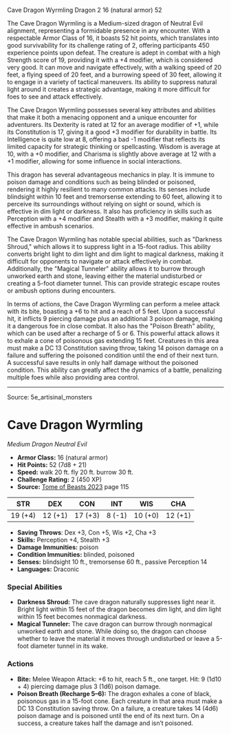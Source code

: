 <MonsterName/>Cave Dragon Wyrmling</MonsterName>
<CreatureType/>Dragon</CreatureType>
<CR/>2</CR>
<AC/>16 (natural armor)</AC>
<HP/>52</HP>
<summary>The Cave Dragon Wyrmling is a Medium-sized dragon of Neutral Evil alignment, representing a formidable presence in any encounter. With a respectable Armor Class of 16, it boasts 52 hit points, which translates into good survivability for its challenge rating of 2, offering participants 450 experience points upon defeat. The creature is adept in combat with a high Strength score of 19, providing it with a +4 modifier, which is considered very good. It can move and navigate effectively, with a walking speed of 20 feet, a flying speed of 20 feet, and a burrowing speed of 30 feet, allowing it to engage in a variety of tactical maneuvers. Its ability to suppress natural light around it creates a strategic advantage, making it more difficult for foes to see and attack effectively.</summary>

<detail>

The Cave Dragon Wyrmling possesses several key attributes and abilities that make it both a menacing opponent and a unique encounter for adventurers. Its Dexterity is rated at 12 for an average modifier of +1, while its Constitution is 17, giving it a good +3 modifier for durability in battle. Its Intelligence is quite low at 8, offering a bad -1 modifier that reflects its limited capacity for strategic thinking or spellcasting. Wisdom is average at 10, with a +0 modifier, and Charisma is slightly above average at 12 with a +1 modifier, allowing for some influence in social interactions.

This dragon has several advantageous mechanics in play. It is immune to poison damage and conditions such as being blinded or poisoned, rendering it highly resilient to many common attacks. Its senses include blindsight within 10 feet and tremorsense extending to 60 feet, allowing it to perceive its surroundings without relying on sight or sound, which is effective in dim light or darkness. It also has proficiency in skills such as Perception with a +4 modifier and Stealth with a +3 modifier, making it quite effective in ambush scenarios.

The Cave Dragon Wyrmling has notable special abilities, such as "Darkness Shroud," which allows it to suppress light in a 15-foot radius. This ability converts bright light to dim light and dim light to magical darkness, making it difficult for opponents to navigate or attack effectively in combat. Additionally, the "Magical Tunneler" ability allows it to burrow through unworked earth and stone, leaving either the material undisturbed or creating a 5-foot diameter tunnel. This can provide strategic escape routes or ambush options during encounters.

In terms of actions, the Cave Dragon Wyrmling can perform a melee attack with its bite, boasting a +6 to hit and a reach of 5 feet. Upon a successful hit, it inflicts 9 piercing damage plus an additional 3 poison damage, making it a dangerous foe in close combat. It also has the "Poison Breath" ability, which can be used after a recharge of 5 or 6. This powerful attack allows it to exhale a cone of poisonous gas extending 15 feet. Creatures in this area must make a DC 13 Constitution saving throw, taking 14 poison damage on a failure and suffering the poisoned condition until the end of their next turn. A successful save results in only half damage without the poisoned condition. This ability can greatly affect the dynamics of a battle, penalizing multiple foes while also providing area control.</detail>



---

Source: 5e_artisinal_monsters

# Cave Dragon Wyrmling

*Medium* *Dragon* *Neutral Evil*

- **Armor Class:** 16 (natural armor)
- **Hit Points:** 52 (7d8 + 21)
- **Speed:** walk 20 ft. fly 20 ft. burrow 30 ft.
- **Challenge Rating:** 2 (450 XP)
- **Source:** [Tome of Beasts 2023](https://koboldpress.com/kpstore/product/tome-of-beasts-1-2023-edition/) page 115

| STR | DEX | CON | INT | WIS | CHA |
| --- | --- | --- | --- | --- | --- |
| 19 (+4) | 12 (+1) | 17 (+3) | 8 (-1) | 10 (+0) | 12 (+1) |

- **Saving Throws**: Dex +3, Con +5, Wis +2, Cha +3
- **Skills:** Perception +4, Stealth +3
- **Damage Immunities:** poison
- **Condition Immunities:** blinded, poisoned
- **Senses:** blindsight 10 ft., tremorsense 60 ft., passive Perception 14
- **Languages:** Draconic

### Special Abilities

- **Darkness Shroud:** The cave dragon naturally suppresses light near it. Bright light within 15 feet of the dragon becomes dim light, and dim light within 15 feet becomes nonmagical darkness.
- **Magical Tunneler:** The cave dragon can burrow through nonmagical unworked earth and stone. While doing so, the dragon can choose whether to leave the material it moves through undisturbed or leave a 5-foot diameter tunnel in its wake.

### Actions

- **Bite:** Melee Weapon Attack: +6 to hit, reach 5 ft., one target. Hit: 9 (1d10 + 4) piercing damage plus 3 (1d6) poison damage.
- **Poison Breath (Recharge 5–6):** The dragon exhales a cone of black, poisonous gas in a 15-foot cone. Each creature in that area must make a DC 13 Constitution saving throw. On a failure, a creature takes 14 (4d6) poison damage and is poisoned until the end of its next turn. On a success, a creature takes half the damage and isn’t poisoned.


